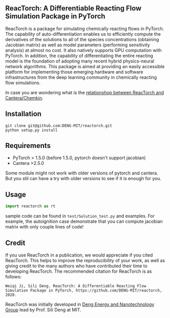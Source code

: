 ## ReacTorch: A Differentiable Reacting Flow Simulation Package in PyTorch

ReacTorch is a package for simulating chemically reacting flows in PyTorch. The capability of auto-differentiation enables us to efficiently compute the derivatives of the solutions to all of the species concentrations (obtaining Jacobian matrix) as well as model parameters (performing sensitivity analysis) at almost no cost. It also natively supports GPU computation with PyTorch. In addition, the capability of differentiating the entire reacting model is the foundation of adopting many recent hybrid physics-neural network algorithms. This package is aimed at providing an easily accessible platform for implementing those emerging hardware and software infrastructures from the deep learning community in chemically reacting flow simulations.

In case you are wondering what is the [relationshop between ReacTorch and Cantera/Chemkin](https://github.com/DENG-MIT/reactorch/issues/5).

## Installation

```shell
git clone git@github.com:DENG-MIT/reactorch.git
python setup.py install
```

## Requirements

* PyTorch > 1.5.0 (before 1.5.0, pytorch doesn't support jacobian)
* Cantera >2.5.0

Some module might not work with older versions of pytorch and cantera. But you stil can have a try with older versions to see if it is enough for you.

## Usage

```python
import reactorch as rt
```

sample code can be found in `test/Solution_test.py` and examples. For example, the autoignition case demonstrate that you can compute jacobian matrix with only couple lines of code!

## Credit

If you use ReacTorch in a publication, we would appreciate if you cited ReacTorch. This helps to improve the reproducibility of your work, as well as giving credit to the many authors who have contributed their time to developing ReacTorch. The recommended citation for ReacTorch is as follows:

    Weiqi Ji, Sili Deng. ReacTorch: A Differentiable Reacting Flow Simulation Package in PyTorch, https://github.com/DENG-MIT/reactorch, 2020.

ReacTorch was initially developed in [Deng Energy and Nanotechnology Group](https://deng.mit.edu) lead by Prof. Sili Deng at MIT.
